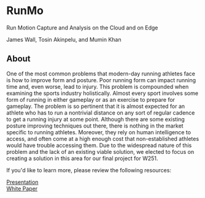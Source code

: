 # RunMo

Run Motion Capture and Analysis on the Cloud and on Edge

James Wall, Tosin Akinpelu, and Mumin Khan

## About

One of the most common problems that modern-day running athletes face is how to improve form and posture. Poor running form can impact running time and, even worse, lead to injury. This problem is compounded when examining the sports industry holistically. Almost every sport involves some form of running in either gameplay or as an exercise to prepare for gameplay. The problem is so pertinent that it is almost expected for an athlete who has to run a nontrivial distance on any sort of regular cadence to get a running injury at some point. Although there are some existing posture improving techniques out there, there is nothing in the market specific to running athletes. Moreover, they rely on human intelligence to access, and often come at a high enough cost that non-established athletes would have trouble accessing them. Due to the widespread nature of this problem and the lack of an existing viable solution, we elected to focus on creating a solution in this area for our final project for W251.

If you'd like to learn more, please review the following resources: 

[Presentation](https://github.com/MuminKhan/w251-final-project/blob/master/docs/RunMo_Presentation.pptx)  
[White Paper](https://github.com/MuminKhan/w251-final-project/blob/master/docs/RunMo_Whitepaper.pdf)